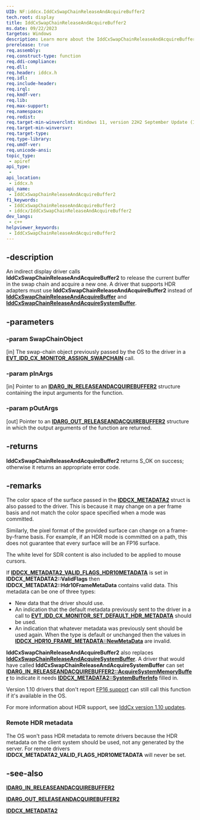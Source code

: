 ```yaml
---
UID: NF:iddcx.IddCxSwapChainReleaseAndAcquireBuffer2
tech.root: display
title: IddCxSwapChainReleaseAndAcquireBuffer2
ms.date: 09/22/2023
targetos: Windows
description: Learn more about the IddCxSwapChainReleaseAndAcquireBuffer2 function.
prerelease: true
req.assembly: 
req.construct-type: function
req.ddi-compliance: 
req.dll: 
req.header: iddcx.h
req.idl: 
req.include-header: 
req.irql: 
req.kmdf-ver: 
req.lib: 
req.max-support: 
req.namespace: 
req.redist: 
req.target-min-winverclnt: Windows 11, version 22H2 September Update (IddCx version 1.10)
req.target-min-winversvr: 
req.target-type: 
req.type-library: 
req.umdf-ver: 
req.unicode-ansi: 
topic_type:
 - apiref
api_type:
 - 
api_location:
 - iddcx.h
api_name:
 - IddCxSwapChainReleaseAndAcquireBuffer2
f1_keywords:
 - IddCxSwapChainReleaseAndAcquireBuffer2
 - iddcx/IddCxSwapChainReleaseAndAcquireBuffer2
dev_langs:
 - c++
helpviewer_keywords:
 - IddCxSwapChainReleaseAndAcquireBuffer2
---
```


## -description

An indirect display driver calls **IddCxSwapChainReleaseAndAcquireBuffer2** to release the current buffer in the swap chain and acquire a new one. A driver that supports HDR adapters must use **IddCxSwapChainReleaseAndAcquireBuffer2** instead of [**IddCxSwapChainReleaseAndAcquireBuffer**](nf-iddcx-iddcxswapchainreleaseandacquirebuffer.md) and [**IddCxSwapChainReleaseAndAcquireSystemBuffer**](nf-iddcx-iddcxswapchainreleaseandacquiresystembuffer.md).

## -parameters

### -param SwapChainObject

[in] The swap-chain object previously passed by the OS to the driver in a [**EVT_IDD_CX_MONITOR_ASSIGN_SWAPCHAIN**](nc-iddcx-evt_idd_cx_monitor_assign_swapchain.md) call.

### -param pInArgs

[in] Pointer to an [**IDARG_IN_RELEASEANDACQUIREBUFFER2**](ns-iddcx-idarg_in_releaseandacquirebuffer2.md) structure containing the input arguments for the function.

### -param pOutArgs

[out] Pointer to an [**IDARG_OUT_RELEASEANDACQUIREBUFFER2**](ns-iddcx-idarg_out_releaseandacquirebuffer2.md) structure in which the output arguments of the function are returned.

## -returns

**IddCxSwapChainReleaseAndAcquireBuffer2** returns S_OK on success; otherwise it returns an appropriate error code.

## -remarks

The color space of the surface passed in the [**IDDCX_METADATA2**](ns-iddcx-iddcx_metadata2.md) struct is also passed to the driver. This is because it may change on a per frame basis and not match the color space specified when a mode was committed.

Similarly, the pixel format of the provided surface can change on a frame-by-frame basis. For example, if an HDR mode is committed on a path, this does not guarantee that every surface will be an FP16 surface.

The white level for SDR content is also included to be applied to mouse cursors.

If [**IDDCX_METADATA2_VALID_FLAGS_HDR10METADATA**](ne-iddcx-iddcx_metadata2_valid_flags.md) is set in **IDDCX_METADATA2::ValidFlags** then **IDDCX_METADATA2::Hdr10FrameMetaData** contains valid data. This metadata can be one of three types:

* New data that the driver should use.
* An indication that the default metadata previously sent to the driver in a call to [**EVT_IDD_CX_MONITOR_SET_DEFAULT_HDR_METADATA**](nc-iddcx-evt_idd_cx_monitor_set_default_hdr_metadata.md) should be used.
* An indication that whatever metadata was previously sent should be used again. When the type is default or unchanged then the values in [**IDDCX_HDR10_FRAME_METADATA::NewMetaData**](ns-iddcx-iddcx_hdr10_frame_metadata.md) are invalid.

**IddCxSwapChainReleaseAndAcquireBuffer2** also replaces [**IddCxSwapChainReleaseAndAcquireSystemBuffer**](nf-iddcx-iddcxswapchainreleaseandacquiresystembuffer.md). A driver that would have called **IddCxSwapChainReleaseAndAcquireSystemBuffer** can set [**IDARG_IN_RELEASEANDACQUIREBUFFER2::AcquireSystemMemoryBuffer**](ns-iddcx-idarg_in_releaseandacquirebuffer2.md) to indicate it needs [**IDDCX_METADATA2::SystemBufferInfo**](ns-iddcx-iddcx_metadata2.md) filled in.

Version 1.10 drivers that don't report [FP16 support](ne-iddcx-iddcx_adapter_flags.md) can still call this function if it's available in the OS.

For more information about HDR support, see [IddCx version 1.10 updates](/windows-hardware/drivers/display/iddcx1.10-updates).

### Remote HDR metadata

The OS won't pass HDR metadata to remote drivers because the HDR metadata on the client system should be used, not any generated by the server. For remote drivers **IDDCX_METADATA2_VALID_FLAGS_HDR10METADATA** will never be set.

## -see-also

[**IDARG_IN_RELEASEANDACQUIREBUFFER2**](ns-iddcx-idarg_in_releaseandacquirebuffer2.md)

[**IDARG_OUT_RELEASEANDACQUIREBUFFER2**](ns-iddcx-idarg_out_releaseandacquirebuffer2.md)

[**IDDCX_METADATA2**](ns-iddcx-iddcx_metadata2.md)
